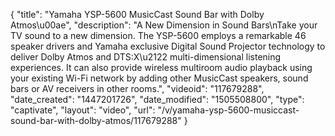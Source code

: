 {
    "title": "Yamaha YSP-5600 MusicCast Sound Bar with Dolby Atmos\u00ae",
    "description": "A New Dimension in Sound Bars\nTake your TV sound to a new dimension. The YSP-5600 employs a remarkable 46 speaker drivers and Yamaha exclusive Digital Sound Projector technology to deliver Dolby Atmos and DTS:X\u2122 multi-dimensional listening experiences. It can also provide wireless multiroom audio playback using your existing Wi-Fi network by adding other MusicCast speakers, sound bars or AV receivers in other rooms.",
    "videoid": "117679288",
    "date_created": "1447201726",
    "date_modified": "1505508800",
    "type": "captivate",
    "layout": "video",
    "url": "\/v\/yamaha-ysp-5600-musiccast-sound-bar-with-dolby-atmos\/117679288"
}